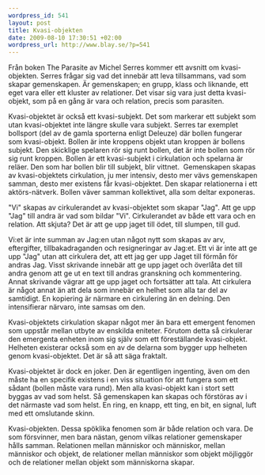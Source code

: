 ```yaml
--- 
wordpress_id: 541
layout: post
title: Kvasi-objekten
date: 2009-08-10 17:30:51 +02:00
wordpress_url: http://www.blay.se/?p=541
---
```

Från boken The Parasite av Michel Serres kommer ett avsnitt om kvasi-objekten. Serres frågar sig vad det innebär att leva tillsammans, vad som skapar gemenskapen. Är gemenskapen; en grupp, klass och liknande, ett eget vara eller ett kluster av relationer. Det visar sig vara just detta kvasi-objekt, som på en gång är vara och relation, precis som parasiten.

Kvasi-objektet är också ett kvasi-subjekt. Det som markerar ett subjekt som utan kvasi-objektet inte längre skulle vara subjekt. Serres tar exemplet bollsport (del av de gamla sporterna enligt Deleuze) där bollen fungerar som kvasi-objekt. Bollen är inte kroppens objekt utan kroppen är bollens subjekt. Den skicklige spelaren rör sig runt bollen, det är inte bollen som rör sig runt kroppen. Bollen är ett kvasi-subjekt i cirkulation och spelarna är reläer. Den som har bollen blir till subjekt, blir vittnet.  Gemenskapen skapas av kvasi-objektets cirkulation, ju mer intensiv, desto mer vävs gemenskapen samman, desto mer existens får kvasi-objektet. Den skapar relationerna i ett aktörs-nätverk. Bollen väver samman kollektivet, alla som deltar exponeras.

"Vi" skapas av cirkulerandet av kvasi-objektet som skapar "Jag". Att ge upp "Jag" till andra är vad som bildar "Vi". Cirkulerandet av både ett vara och en relation. Att skjuta? Det är att ge upp jaget till ödet, till slumpen, till gud.

Vi:et är inte summan av Jag:en utan något nytt som skapas av arv, eftergifter, tillbakadraganden och resigneringar av Jag:et. Ett vi är inte att ge upp "Jag" utan att cirkulera det, att ett jag ger upp Jaget till förmån för andras Jag. Visst skrivande innebär att ge upp jaget och överlåta det till andra genom att ge ut en text till andras granskning och kommentering. Annat skrivande vägrar att ge upp jaget och fortsätter att tala. Att cirkulera är något annat än att dela som innebär en helhet som alla tar del av samtidigt. En kopiering är närmare en cirkulering än en delning. Den intensifierar närvaro, inte samsas om den.

Kvasi-objektets cirkulation skapar något mer än bara ett emergent fenomen som uppstår mellan utbyte av enskilda eniteter. Förutom detta så cirkulerar den emergenta enheten inom sig själv som ett föreställande kvasi-objekt. Helheten existerar också som en av de delarna som bygger upp helheten genom kvasi-objektet. Det är så att säga fraktalt.

Kvasi-objektet är dock en joker. Den är egentligen ingenting, även om den måste ha en specifik existens i en viss situation för att fungera som ett sådant (bollen måste vara rund). Men alla kvasi-objekt kan i stort sett byggas av vad som helst. Så gemenskapen kan skapas och förstöras av i det närmaste vad som helst. En ring, en knapp, ett ting, en bit, en signal, luft med ett omslutande skinn.

Kvasi-objekten. Dessa spöklika fenomen som är både relation och vara. De som försvinner, men bara nästan, genom vilkas relationer gemenskaper hålls samman. Relationen mellan människor och människor, mellan människor och objekt, de relationer mellan människor som objekt möjliggör och de relationer mellan objekt som människorna skapar.
